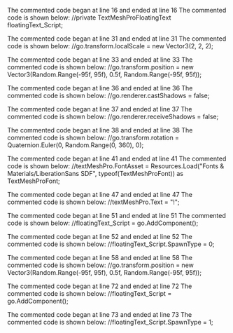 The commented code began at line 16 and ended at line 16
The commented code is shown below:
        //private TextMeshProFloatingText floatingText_Script;


The commented code began at line 31 and ended at line 31
The commented code is shown below:
                    //go.transform.localScale = new Vector3(2, 2, 2);


The commented code began at line 33 and ended at line 33
The commented code is shown below:
                    //go.transform.position = new Vector3(Random.Range(-95f, 95f), 0.5f, Random.Range(-95f, 95f));


The commented code began at line 36 and ended at line 36
The commented code is shown below:
                    //go.renderer.castShadows = false;


The commented code began at line 37 and ended at line 37
The commented code is shown below:
                    //go.renderer.receiveShadows = false;


The commented code began at line 38 and ended at line 38
The commented code is shown below:
                    //go.transform.rotation = Quaternion.Euler(0, Random.Range(0, 360), 0);


The commented code began at line 41 and ended at line 41
The commented code is shown below:
                    //textMeshPro.FontAsset = Resources.Load("Fonts & Materials/LiberationSans SDF", typeof(TextMeshProFont)) as TextMeshProFont;


The commented code began at line 47 and ended at line 47
The commented code is shown below:
                    //textMeshPro.Text = "!";


The commented code began at line 51 and ended at line 51
The commented code is shown below:
                    //floatingText_Script = go.AddComponent<TextMeshProFloatingText>();


The commented code began at line 52 and ended at line 52
The commented code is shown below:
                    //floatingText_Script.SpawnType = 0;


The commented code began at line 58 and ended at line 58
The commented code is shown below:
                    //go.transform.position = new Vector3(Random.Range(-95f, 95f), 0.5f, Random.Range(-95f, 95f));


The commented code began at line 72 and ended at line 72
The commented code is shown below:
                    //floatingText_Script = go.AddComponent<TextMeshProFloatingText>();


The commented code began at line 73 and ended at line 73
The commented code is shown below:
                    //floatingText_Script.SpawnType = 1;


